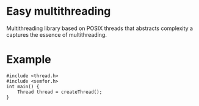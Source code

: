 # Easy multithreading
Multithreading library based on POSIX threads that abstracts complexity a captures the essence of multithreading.


# Example
```
#include <thread.h>
#include <semfor.h>
int main() {
    Thread thread = createThread();
}
```
